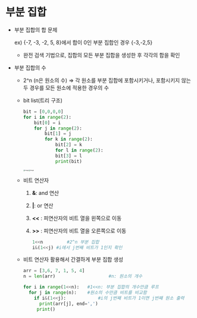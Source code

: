 # 부분 집합

* 부분 집합의 합 문제

  ex) {-7, -3, -2, 5, 8}에서 합이 0인 부분 집합인 경우 {-3,-2,5}

  * 완전 검색 기법으로, 집합의 모든 부분 집합을 생성한 후 각각의 합을 확인

* 부분 집합의 수

  * 2^n (n은 원소의 수) => 각 원소를 부분 집합에 포함시키거나, 포함시키지 않는 두 경우를 모든 원소에 적용한 경우의 수

  * bit list(트리 구조)

    ```python
    bit = [0,0,0,0]
    for i in range(2):
        bit[0] = i
        for j in range(2):
            bit[1] = j
            for k in range(2):
                bit[2] = k
                for l in range(2):
                bit[3] = l
                print(bit)
    ```

    <img src="https://user-images.githubusercontent.com/46865281/72202688-c6eeac00-34a5-11ea-90db-bfc2ac339f41.png" alt="image" style="zoom:25%;" /><img src="https://user-images.githubusercontent.com/46865281/72202752-74fa5600-34a6-11ea-9fca-0f41cda78666.png" alt="image" style="zoom:25%;" />

    

  * 비트 연산자

    1. **&**: and 연산

    2. **|**: or 연산

    3. **<<** : 피연산자의 비트 열을 왼쪽으로 이동

    4. **>>** : 피연산자의 비트 열을 오른쪽으로 이동

       ```python
       1<<n			#2^n 부분 집합
       i&(1<<j)	#i에서 j번째 비트가 1인지 확인
       ```

  * 비트 연산자 활용해서 간결하게 부분 집합 생성

    ```python
    arr = [3,6, 7, 1, 5, 4]
    n = len(arr)					#n: 원소의 개수
    
    for i in range(1<<n):	#1<<n: 부분 집합의 개수만큼 루프
      for j in range(n):	#원소의 수만큼 비트를 비교함
        if i&(1<<j):			#i의 j번째 비트가 1이면 j번째 원소 출력
          print(arr[j], end=',')
         print()
    ```

    